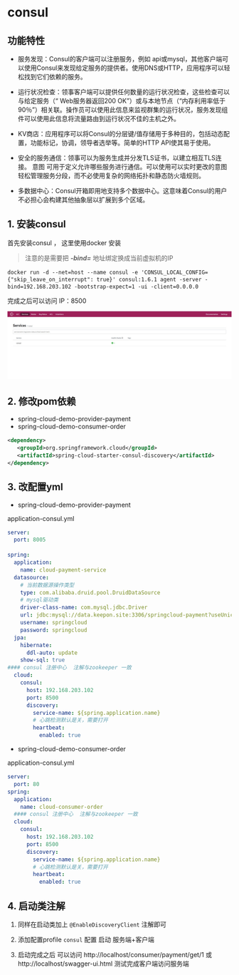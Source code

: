 
# consul 

## 功能特性
- 服务发现：Consul的客户端可以注册服务，例如 api或mysql，其他客户端可以使用Consul来发现给定服务的提供者。使用DNS或HTTP，应用程序可以轻松找到它们依赖的服务。

- 运行状况检查：领事客户端可以提供任何数量的运行状况检查，这些检查可以与给定服务（“ Web服务器返回200 OK”）或与本地节点（“内存利用率低于90％”）相关联。操作员可以使用此信息来监视群集的运行状况，服务发现组件可以使用此信息将流量路由到运行状况不佳的主机之外。

- KV商店：应用程序可以将Consul的分层键/值存储用于多种目的，包括动态配置，功能标记，协调，领导者选举等。简单的HTTP API使其易于使用。

- 安全的服务通信：领事可以为服务生成并分发TLS证书，以建立相互TLS连接。 意图 可用于定义允许哪些服务进行通信。可以使用可以实时更改的意图轻松管理服务分段，而不必使用复杂的网络拓扑和静态防火墙规则。

- 多数据中心：Consul开箱即用地支持多个数据中心。这意味着Consul的用户不必担心会构建其他抽象层以扩展到多个区域。


## 1. 安装consul 

首先安装consul ， 这里使用docker 安装

> 注意的是需要把 ***-bind=*** 地址绑定换成当前虚拟机的IP 

```shell script
docker run -d --net=host --name consul -e 'CONSUL_LOCAL_CONFIG={"skip_leave_on_interrupt": true}' consul:1.6.1 agent -server -bind=192.168.203.102 -bootstrap-expect=1 -ui -client=0.0.0.0
```

完成之后可以访问 IP：8500 

![成功后的图形界面](img/consul-dashboard.jpg)


## 2. 修改pom依赖

- spring-cloud-demo-provider-payment
- spring-cloud-demo-consumer-order

```xml
<dependency>
   <groupId>org.springframework.cloud</groupId>
   <artifactId>spring-cloud-starter-consul-discovery</artifactId>
</dependency>
```


## 3. 改配置yml

- spring-cloud-demo-provider-payment

application-consul.yml

```yaml
server:
  port: 8005

spring:
  application:
    name: cloud-payment-service
  datasource:
    # 当前数据源操作类型
    type: com.alibaba.druid.pool.DruidDataSource
    # mysql驱动类
    driver-class-name: com.mysql.jdbc.Driver
    url: jdbc:mysql://data.keepon.site:3306/springcloud-payment?useUnicode=true&characterEncoding=UTF-8&useSSL=false&serverTimezone=GMT%2B8
    username: springcloud
    password: springcloud
  jpa:
    hibernate:
      ddl-auto: update
    show-sql: true
#### consul 注册中心  注解与zookeeper 一致
  cloud:
    consul:
      host: 192.168.203.102
      port: 8500
      discovery:
        service-name: ${spring.application.name}
        # 心跳检测默认是关，需要打开
        heartbeat:
          enabled: true
```

- spring-cloud-demo-consumer-order

application-consul.yml

```yaml
server:
  port: 80
spring:
  application:
    name: cloud-consumer-order
  #### consul 注册中心  注解与zookeeper 一致
  cloud:
    consul:
      host: 192.168.203.102
      port: 8500
      discovery:
        service-name: ${spring.application.name}
        # 心跳检测默认是关，需要打开
        heartbeat:
          enabled: true
```

## 4. 启动类注解

1. 同样在启动类加上 `@EnableDiscoveryClient` 注解即可

2. 添加配置profile `consul` 配置 启动 服务端+客户端

3. 启动完成之后 可以访问 http://localhost/consumer/payment/get/1 或 http://localhost/swagger-ui.html 测试完成客户端访问服务端



